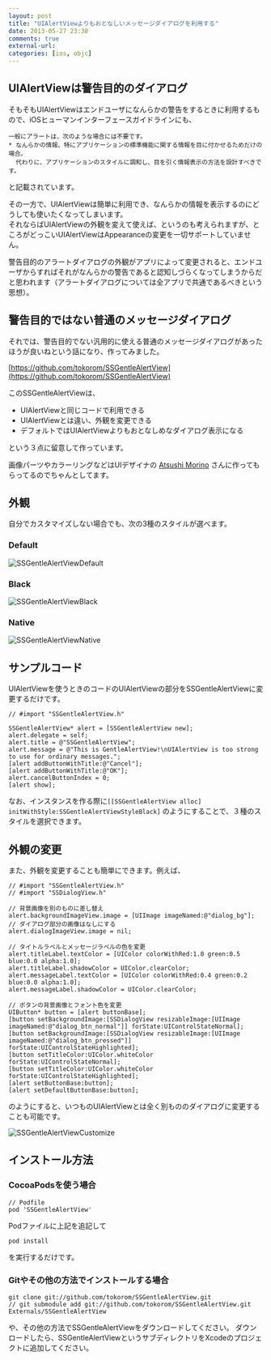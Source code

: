 ```yaml
---
layout: post
title: "UIAlertViewよりもおとなしいメッセージダイアログを利用する"
date: 2013-05-27 23:30
comments: true
external-url: 
categories: [ios, objc]
---
```


## UIAlertViewは警告目的のダイアログ

そもそもUIAlertViewはエンドユーザになんらかの警告をするときに利用するもので、iOSヒューマンインターフェースガイドラインにも、

```
一般にアラートは、次のような場合には不要です。
* なんらかの情報、特にアプリケーションの標準機能に関する情報を目に付かせるためだけの場合。
  代わりに、アプリケーションのスタイルに調和し、目を引く情報表示の方法を設計すべきです。
```

と記載されています。

その一方で、UIAlertViewは簡単に利用でき、なんらかの情報を表示するのにどうしても使いたくなってしまいます。  
それならばUIAlertViewの外観を変えて使えば、というのも考えられますが、ところがどっこいUIAlertViewはAppearanceの変更を一切サポートしていません。  

警告目的のアラートダイアログの外観がアプリによって変更されると、エンドユーザからすればそれがなんらかの警告であると認知しづらくなってしまうからだと思われます（アラートダイアログについては全アプリで共通であるべきという思想）。

## 警告目的ではない普通のメッセージダイアログ

それでは、警告目的でない汎用的に使える普通のメッセージダイアログがあったほうが良いねという話になり、作ってみました。

[https://github.com/tokorom/SSGentleAlertView](https://github.com/tokorom/SSGentleAlertView)

このSSGentleAlertViewは、

* UIAlertViewと同じコードで利用できる
* UIAlertViewとは違い、外観を変更できる
* デフォルトではUIAlertViewよりもおとなしめなダイアログ表示になる

という３点に留意して作っています。

<!-- more -->

画像パーツやカラーリングなどはUIデザイナの [Atsushi Morino](https://twitter.com/limonomori) さんに作ってもらってるのでちゃんとしてます。

## 外観

自分でカスタマイズしない場合でも、次の3種のスタイルが選べます。

### Default

![SSGentleAlertViewDefault](http://dl.dropbox.com/u/10351676/images/SSGentleAlertViewDefault.png)

### Black

![SSGentleAlertViewBlack](http://dl.dropbox.com/u/10351676/images/SSGentleAlertViewBlack.png)

### Native

![SSGentleAlertViewNative](http://dl.dropbox.com/u/10351676/images/SSGentleAlertViewNative.png)


## サンプルコード

UIAlertViewを使うときのコードのUIAlertViewの部分をSSGentleAlertViewに変更するだけです。

``` objc
// #import "SSGentleAlertView.h"

SSGentleAlertView* alert = [SSGentleAlertView new];
alert.delegate = self;
alert.title = @"SSGentleAlertView";
alert.message = @"This is GentleAlertView!\nUIAlertView is too strong to use for ordinary messages.";
[alert addButtonWithTitle:@"Cancel"];
[alert addButtonWithTitle:@"OK"];
alert.cancelButtonIndex = 0;
[alert show];
```

なお、インスタンスを作る際に`[[SSGentleAlertView alloc] initWithStyle:SSGentleAlertViewStyleBlack]` のようにすることで、３種のスタイルを選択できます。

## 外観の変更

また、外観を変更することも簡単にできます。例えば、

``` objc
// #import "SSGentleAlertView.h"
// #import "SSDialogView.h"

// 背景画像を別のものに差し替え
alert.backgroundImageView.image = [UIImage imageNamed:@"dialog_bg"];
// ダイアログ部分の画像はなしにする
alert.dialogImageView.image = nil;

// タイトルラベルとメッセージラベルの色を変更
alert.titleLabel.textColor = [UIColor colorWithRed:1.0 green:0.5 blue:0.0 alpha:1.0];
alert.titleLabel.shadowColor = UIColor.clearColor;
alert.messageLabel.textColor = [UIColor colorWithRed:0.4 green:0.2 blue:0.0 alpha:1.0];
alert.messageLabel.shadowColor = UIColor.clearColor;

// ボタンの背景画像とフォント色を変更
UIButton* button = [alert buttonBase];
[button setBackgroundImage:[SSDialogView resizableImage:[UIImage imageNamed:@"dialog_btn_normal"]] forState:UIControlStateNormal];
[button setBackgroundImage:[SSDialogView resizableImage:[UIImage imageNamed:@"dialog_btn_pressed"]] forState:UIControlStateHighlighted];
[button setTitleColor:UIColor.whiteColor forState:UIControlStateNormal];
[button setTitleColor:UIColor.whiteColor forState:UIControlStateHighlighted];
[alert setButtonBase:button];
[alert setDefaultButtonBase:button];
```

のようにすると、いつものUIAlertViewとは全く別もののダイアログに変更することも可能です。

![SSGentleAlertViewCustomize](http://dl.dropbox.com/u/10351676/images/SSGentleAlertViewCustomize.png)

## インストール方法

### CocoaPodsを使う場合

```
// Podfile
pod 'SSGentleAlertView'
```
Podファイルに上記を追記して
```
pod install
```
を実行するだけです。

### Gitやその他の方法でインストールする場合

```
git clone git://github.com/tokorom/SSGentleAlertView.git
// git submodule add git://github.com/tokorom/SSGentleAlertView.git Externals/SSGentleAlertView
```

や、その他の方法でSSGentleAlertViewをダウンロードしてください。
ダウンロードしたら、SSGentleAlertViewというサブディレクトリをXcodeのプロジェクトに追加してください。

